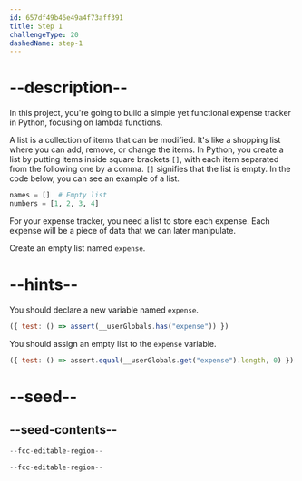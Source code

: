 ```yaml
---
id: 657df49b46e49a4f73aff391
title: Step 1
challengeType: 20
dashedName: step-1
---
```


# --description--

In this project, you're going to build a simple yet functional expense tracker in Python, focusing on lambda functions.

A list is a collection of items that can be modified. It's like a shopping list where you can add, remove, or change the items. In Python, you create a list by putting items inside square brackets `[]`, with each item separated from the following one by a comma. `[]` signifies that the list is empty. In the code below, you can see an example of a list.

```py
names = []  # Empty list
numbers = [1, 2, 3, 4]
```

For your expense tracker, you need a list to store each expense. Each expense will be a piece of data that we can later manipulate.

Create an empty list named `expense`. 

# --hints--

You should declare a new variable named `expense`.

```js
({ test: () => assert(__userGlobals.has("expense")) })
```

You should assign an empty list to the `expense` variable.

```js
({ test: () => assert.equal(__userGlobals.get("expense").length, 0) })
```

# --seed--

## --seed-contents--

```py
--fcc-editable-region--

--fcc-editable-region--
```
